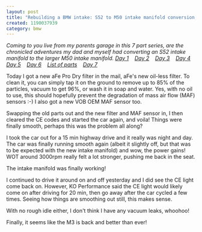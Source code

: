 ```yaml
--- 
layout: post
title: "Rebuilding a BMW intake: S52 to M50 intake manifold conversion, day 7"
created: 1190037939
category: bmw
---
```

<em>Coming to you live from my parents garage in this 7 part series, are the chronicled adventures my dad and myself had converting an S52 intake manifold to the larger M50 intake manifold.
<a href="http://tedserbinski.com/2007/08/04/rebuilding-bmw-intake-s52-m50-intake-manifold-conversion-day-1">Day 1</a>&nbsp;&nbsp;&nbsp; <a href="http://tedserbinski.com/2007/08/11/rebuilding-bmw-intake-s52-m50-intake-manifold-conversion-day-2">Day 2</a>&nbsp;&nbsp;&nbsp; <a href="http://tedserbinski.com/2007/08/17/rebuilding-bmw-intake-s52-m50-intake-manifold-conversion-day-3">Day 3</a>&nbsp;&nbsp;&nbsp; <a href="http://tedserbinski.com/2007/08/18/rebuilding-bmw-intake-s52-m50-intake-manifold-conversion-day-4">Day 4</a>&nbsp;&nbsp;&nbsp; <a href="http://tedserbinski.com/2007/08/23/rebuilding-bmw-intake-s52-m50-intake-manifold-conversion-day-5">Day 5</a>&nbsp;&nbsp;&nbsp; <a href="http://tedserbinski.com/2007/08/30/rebuilding-bmw-intake-s52-m50-intake-manifold-conversion-day-6">Day 6</a>&nbsp;&nbsp;&nbsp; <a href="http://tedserbinski.com/2007/08/31/rebuilding-bmw-intake-s52-m50-intake-manifold-conversion-list-parts">List of parts</a>&nbsp;&nbsp;&nbsp; <a href="http://tedserbinski.com/2007/09/17/rebuilding-bmw-intake-s52-m50-intake-manifold-conversion-day-7">Day 7</a></em>

Today I got a new aFe Pro Dry filter in the mail, aFe's new oil-less filter. To clean it, you can simply tap it on the ground to remove up to 85% of the particles, vacuum to get 96%, or wash it in soap and water. Yes, with no oil to use, this should hopefully prevent the degradation of mass air flow (MAF) sensors :-) I also got a new VOB OEM MAF sensor too.

Swapping the old parts out and the new filter and MAF sensor in, I then cleared the CE codes and started the car again, and voila! Things were finally smooth, perhaps this was the problem all along?

I took the car out for a 15 min highway drive and it really was night and day. The car was finally running smooth again (albeit it slightly off, but that was to be expected with the new intake manifold) and wow, the power gains! WOT around 3000rpm really felt a lot stronger, pushing me back in the seat.

The intake manifold was finally working!

I continued to drive it around on and off yesterday and I did see the CE light come back on. However, KO Performance said the CE light would likely come on after driving for 20 min, then go away after the car cycled a few times. Seeing how things are smoothing out still, this makes sense.

With no rough idle either, I don't think I have any vacuum leaks, whoohoo!

Finally, it seems like the M3 is back and better than ever!
